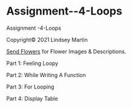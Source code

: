 # Assignment--4-Loops
Assignment -4-Loops 

Copyright&copy; 2021 Lindsey Martin

<p><a href="https://www.sendflowers.com/">Send Flowers</a> for Flower Images & Descriptions.</p>

<p>Part 1: Feeling Loopy</p>
<p>Part 2: While Writing A Function</p>
<p>Part 3: For Looping</p>
<p>Part 4: Display Table</p>
